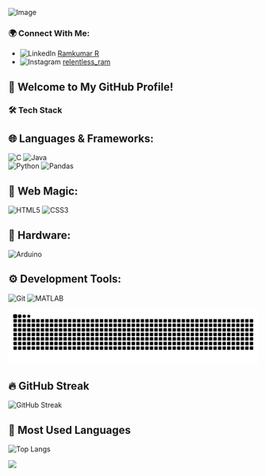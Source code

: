 ![Image](https://github.com/user-attachments/assets/3ab044d6-29b0-4403-8692-f3fa98e62086)

<h3 align="left"> 🌍 Connect With Me:</h3>

- ![LinkedIn](https://img.shields.io/badge/LinkedIn-blue?style=flat&logo=linkedin)  [Ramkumar R](https://www.linkedin.com/in/ramkumar-r-a16a79335)  
- ![Instagram](https://img.shields.io/badge/Instagram-purple?style=flat&logo=instagram)  [relentless_ram](https://www.instagram.com/relentless_ram)

</p>
<h2> 🚀 Welcome to My GitHub Profile!

  ### 🛠 Tech Stack  

## 🌐 Languages & Frameworks:
![C](https://img.shields.io/badge/C-A8B9CC?style=for-the-badge&logo=c&logoColor=white)  ![Java](https://img.shields.io/badge/Java-ED8B00?style=for-the-badge&logo=java&logoColor=white)  
![Python](https://img.shields.io/badge/Python-3776AB?style=for-the-badge&logo=python&logoColor=white)  ![Pandas](https://img.shields.io/badge/Pandas-150458?style=for-the-badge&logo=pandas&logoColor=white)  

## 🎨 Web Magic:
![HTML5](https://img.shields.io/badge/HTML5-E34F26?style=for-the-badge&logo=html5&logoColor=white)  ![CSS3](https://img.shields.io/badge/CSS3-1572B6?style=for-the-badge&logo=css3&logoColor=white)  

## 🔌 Hardware:
![Arduino](https://img.shields.io/badge/Arduino-00979D?style=for-the-badge&logo=arduino&logoColor=white)  

## ⚙️ Development Tools:
![Git](https://img.shields.io/badge/Git-F05032?style=for-the-badge&logo=git&logoColor=white)  ![MATLAB](https://img.shields.io/badge/MATLAB-0076A8?style=for-the-badge&logo=mathworks&logoColor=white)  

</h2>

<picture>
  <source media="(prefers-color-scheme: dark)" srcset="https://raw.githubusercontent.com/ramkumar27072006/ramkumar27072006/output/github-snake-dark.svg" />
  <source media="(prefers-color-scheme: light)" srcset="https://raw.githubusercontent.com/ramkumar27072006/ramkumar27072006/output/github-snake.svg" />
  <img alt="github-snake" src="https://raw.githubusercontent.com/ramkumar27072006/ramkumar27072006/output/github-snake.svg" />
</picture>

## 🔥 GitHub Streak  
![GitHub Streak](https://streak-stats.demolab.com/?user=ramkumar27072006&theme=highcontrast)


## 🚀 Most Used Languages  
![Top Langs](https://github-readme-stats-sigma-five.vercel.app/api/top-langs/?username=ramkumar27072006&layout=compact&theme=highcontrast&cache_seconds=86400)


[![](https://visitcount.itsvg.in/api?id=ramkumar27072006&icon=0&color=0)](https://visitcount.itsvg.in)

<!-- Proudly created with GPRM ( https://gprm.itsvg.in ) -->
